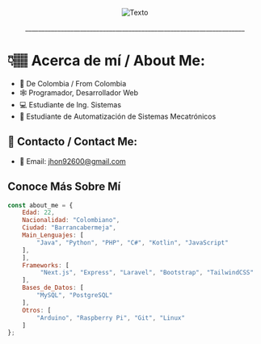 <p align="center">
  <img src="https://media.tenor.com/QXVs4QWLlzkAAAAC/spider-man.gif" alt="Texto" />
</p>
<p align="center">____________________________________________________________________</p>

# 👇🏽 Acerca de mí / About Me:

- 🧭 De Colombia / From Colombia
- 🕸 Programador, Desarrollador Web
- 💻 Estudiante de Ing. Sistemas
- 🤖 Estudiante de Automatización de Sistemas Mecatrónicos

## 🔗 Contacto / Contact Me:

- 📧 Email: [jhon92600@gmail.com](mailto:jhon92600@gmail.com)

## Conoce Más Sobre Mí

```javascript
const about_me = {
    Edad: 22,
    Nacionalidad: "Colombiano",
    Ciudad: "Barrancabermeja",
    Main_Lenguajes: [
        "Java", "Python", "PHP", "C#", "Kotlin", "JavaScript"
    ],
    ],
    Frameworks: [
         "Next.js", "Express", "Laravel", "Bootstrap", "TailwindCSS"
    ],
    Bases_de_Datos: [
        "MySQL", "PostgreSQL" 
    ],
    Otros: [
        "Arduino", "Raspberry Pi", "Git", "Linux"
    ]
};

